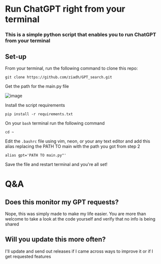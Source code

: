 # Run ChatGPT right from your terminal
### This is a simple python script that enables you to run ChatGPT from your terminal

## Set-up

From your terminal, run the following command to clone this repo:

```
git clone https://github.com/ziadh/GPT_search.git
```
Get the path for the main.py file

![image](https://user-images.githubusercontent.com/15097797/224567612-b5e30aec-9547-4411-a30f-2bf77d1a06c9.png)

Install the script requirements 



```
pip install -r requirements.txt 
```


On your ```bash``` terminal run the following command

```
cd ~
```

Edit the ```.bashrc``` file using vim, neon, or your any text editor and add this alias replacing the PATH TO main with the path you got from step 2
```
alias gpt='PATH TO main.py"'
```

Save the file and restart terminal and you're all set!

# Q&A

## Does this monitor my GPT requests?

Nope, this was simply made to make my life easier. You are more than welcome to take a look at the code yourself and verify that no info is being shared

## Will you update this more often?

I'll update and send out releases if I came across ways to improve it or if I get requested features
